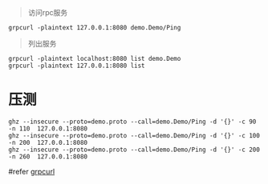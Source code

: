 
> 访问rpc服务
```
grpcurl -plaintext 127.0.0.1:8080 demo.Demo/Ping
```

> 列出服务
```
grpcurl -plaintext localhost:8080 list demo.Demo
grpcurl -plaintext 127.0.0.1:8080 list
```


# 压测
```
ghz --insecure --proto=demo.proto --call=demo.Demo/Ping -d '{}' -c 90 -n 110  127.0.0.1:8080
ghz --insecure --proto=demo.proto --call=demo.Demo/Ping -d '{}' -c 100 -n 200  127.0.0.1:8080
ghz --insecure --proto=demo.proto --call=demo.Demo/Ping -d '{}' -c 200 -n 260  127.0.0.1:8080
```



#refer
[grpcurl](https://github.com/fullstorydev/grpcurl)  